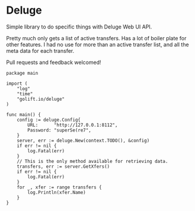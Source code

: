 # Deluge

Simple library to do specific things with Deluge Web UI API.

Pretty much only gets a list of active transfers. Has a lot of boiler plate for
other features. I had no use for more than an active transfer list, and all
the meta data for each transfer.

Pull requests and feedback welcomed!


```golang
package main

import (
	"log"
	"time"
	"golift.io/deluge"
)

func main() {
	config := deluge.Config{
		URL:      "http://127.0.0.1:8112",
		Password: "superSe(re7",
	}
	server, err := deluge.New(context.TODO(), &config)
	if err != nil {
		log.Fatal(err)
	}
	// This is the only method available for retrieving data.
	transfers, err := server.GetXfers()
	if err != nil {
		log.Fatal(err)
	}
	for _, xfer := range transfers {
		log.Println(xfer.Name)
	}
}
```
